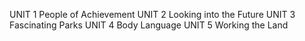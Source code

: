 UNIT 1 People of Achievement
UNIT 2 Looking into the Future
UNIT 3 Fascinating Parks
UNIT 4 Body Language
UNIT 5 Working the Land